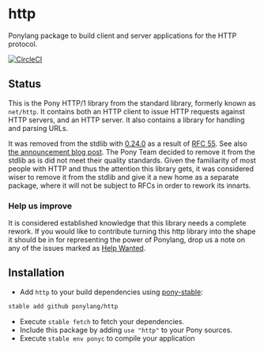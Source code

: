 # http

Ponylang package to build client and server applications for the HTTP protocol.

[![CircleCI](https://circleci.com/gh/ponylang/http/tree/master.svg?style=svg)](https://circleci.com/gh/ponylang/http/tree/master)

## Status

This is the Pony HTTP/1 library from the standard library, formerly known as `net/http`.
It contains both an HTTP client to issue HTTP requests against HTTP servers, and
an HTTP server. It also contains a library for handling and parsing URLs.

It was removed from the stdlib with [0.24.0](https://github.com/ponylang/ponyc/releases/tag/0.24.0) as a result of
[RFC 55](https://github.com/ponylang/rfcs/blob/master/text/0055-remove-http-server-from-stdlib.md).
See also [the announcement blog post](https://www.ponylang.io/blog/2018/06/0.24.0-released/).
The Pony Team decided to remove it from the stdlib as is did not meet their quality standards.
Given the familiarity of most people with HTTP and thus the attention this library gets,
it was considered wiser to remove it from the stdlib and give it a new home as a separate
package, where it will not be subject to RFCs in order to rework its innarts.

### Help us improve

It is considered established knowledge that this library needs a complete rework.
If you would like to contribute turning this http library into the shape it should be in
for representing the power of Ponylang, drop us a note on any of the issues marked as
[Help Wanted](https://github.com/ponylang/http/labels/help%20wanted).


## Installation

* Add `http` to your build dependencies using [pony-stable](https://github.com/ponylang/pony-stable):

```bash
stable add github ponylang/http
```

* Execute `stable fetch` to fetch your dependencies.
* Include this package by adding `use "http"` to your Pony sources.
* Execute `stable env ponyc` to compile your application

